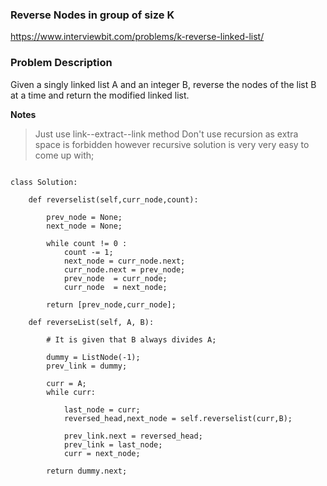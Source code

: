 ### Reverse Nodes in group of size K

https://www.interviewbit.com/problems/k-reverse-linked-list/

### Problem Description

Given a singly linked list A and an integer B, reverse the nodes of the list B at a time and return the modified linked list.


**Notes**

> Just use link--extract--link method
> Don't use recursion as extra space is forbidden however recursive solution is very very easy to come up with;

```

class Solution:

    def reverselist(self,curr_node,count):

        prev_node = None;
        next_node = None;

        while count != 0 :
            count -= 1;
            next_node = curr_node.next;
            curr_node.next = prev_node;
            prev_node  = curr_node;
            curr_node  = next_node;
        
        return [prev_node,curr_node];

	def reverseList(self, A, B):

        # It is given that B always divides A;

        dummy = ListNode(-1);
        prev_link = dummy;

        curr = A;
        while curr:
            
            last_node = curr;
            reversed_head,next_node = self.reverselist(curr,B);
            
            prev_link.next = reversed_head;
            prev_link = last_node;
            curr = next_node;
        
        return dummy.next;
    


    

```
